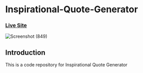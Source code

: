 # Inspirational-Quote-Generator

### [Live Site](https://inspirationalquotegenerator.netlify.app/)


![Screenshot (849)](https://user-images.githubusercontent.com/88297426/178083073-4d572224-2afc-42c0-9a65-521bc81c5681.png)


## Introduction
This is a code repository for Inspirational Quote Generator
